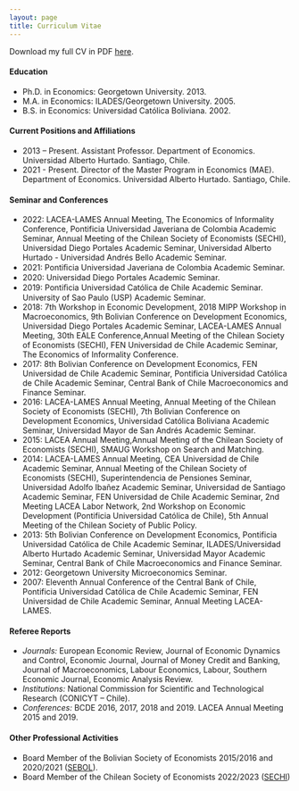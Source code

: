 ```yaml
---
layout: page
title: Curriculum Vitae
---
```


Download my full CV in PDF [here](/assets/pdf/mtejadaCV.pdf).

#### Education

- Ph.D. in Economics: Georgetown University. 2013.
- M.A. in Economics: ILADES/Georgetown University. 2005.
- B.S. in Economics: Universidad Católica Boliviana. 2002.

#### Current Positions and Affiliations

- 2013 – Present. Assistant Professor. Department of Economics. Universidad Alberto Hurtado. Santiago, Chile.
- 2021 - Present. Director of the Master Program in Economics (MAE). Department of Economics. Universidad Alberto Hurtado. Santiago, Chile. 

#### Seminar and Conferences

- 2022: LACEA-LAMES Annual Meeting, The Economics of Informality Conference, Pontificia Universidad Javeriana de Colombia Academic Seminar, Annual Meeting of the Chilean Society of Economists (SECHI), Universidad Diego Portales Academic Seminar, Universidad Alberto Hurtado - Universidad Andrés Bello Academic Seminar.
- 2021: Pontiﬁcia Universidad Javeriana de Colombia Academic Seminar.
- 2020: Universidad Diego Portales Academic Seminar.
- 2019: Pontiﬁcia Universidad Católica de Chile Academic Seminar. University of Sao Paulo (USP) Academic Seminar.
- 2018: 7th Workshop in Economic Development, 2018 MIPP Workshop in Macroeconomics, 9th Bolivian Conference on Development Economics, Universidad Diego Portales Academic Seminar, LACEA-LAMES Annual Meeting, 30th EALE Conference,Annual Meeting of the Chilean Society of Economists (SECHI), FEN Universidad de Chile Academic Seminar, The Economics of Informality Conference.
- 2017: 8th Bolivian Conference on Development Economics, FEN Universidad de Chile Academic Seminar, Pontificia Universidad Católica de Chile Academic Seminar, Central Bank of Chile Macroeconomics and Finance Seminar.
- 2016: LACEA-LAMES Annual Meeting, Annual Meeting of the Chilean Society of Economists (SECHI), 7th Bolivian Conference on Development Economics, Universidad Católica Boliviana Academic Seminar, Universidad Mayor de San Andrés Academic Seminar.
- 2015: LACEA Annual Meeting,Annual Meeting of the Chilean Society of Economists (SECHI), SMAUG Workshop on Search and Matching.
- 2014: LACEA-LAMES Annual Meeting, CEA Universidad de Chile Academic Seminar, Annual Meeting of the Chilean Society of Economists (SECHI), Superintendencia de Pensiones Seminar, Universidad Adolfo Ibañez Academic Seminar, Universidad de Santiago Academic Seminar, FEN Universidad de Chile Academic Seminar, 2nd Meeting LACEA Labor Network, 2nd Workshop on Economic Development (Pontificia Universidad Católica de Chile), 5th Annual Meeting of the Chilean Society of Public Policy.
- 2013: 5th Bolivian Conference on Development Economics, Pontificia Universidad Católica de Chile Academic Seminar, ILADES/Universidad Alberto Hurtado Academic Seminar, Universidad Mayor Academic Seminar, Central Bank of Chile Macroeconomics and Finance Seminar.
- 2012: Georgetown University Microeconomics Seminar.
- 2007: Eleventh Annual Conference of the Central Bank of Chile, Pontificia Universidad Católica de Chile Academic Seminar, FEN Universidad de Chile Academic Seminar, Annual Meeting LACEA-LAMES.

#### Referee Reports

- *Journals:* European Economic Review, Journal of Economic Dynamics and Control, Economic Journal, Journal of Money Credit and Banking, Journal of Macroeconomics, Labour Economics, Labour, Southern Economic Journal, Economic Analysis Review.
- *Institutions:* National Commission for Scientific and Technological Research (CONICYT – Chile).
- *Conferences:* BCDE 2016, 2017, 2018 and 2019. LACEA Annual Meeting 2015 and 2019.

#### Other Professional Activities

- Board Member of the Bolivian Society of Economists 2015/2016 and 2020/2021 ([SEBOL](http://www.sebol.org/)).
- Board Member of the Chilean Society of Economists 2022/2023 ([SECHI](https://www.sechi.cl))